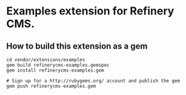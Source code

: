 # Examples extension for Refinery CMS.

## How to build this extension as a gem

    cd vendor/extensions/examples
    gem build refinerycms-examples.gemspec
    gem install refinerycms-examples.gem

    # Sign up for a http://rubygems.org/ account and publish the gem
    gem push refinerycms-examples.gem